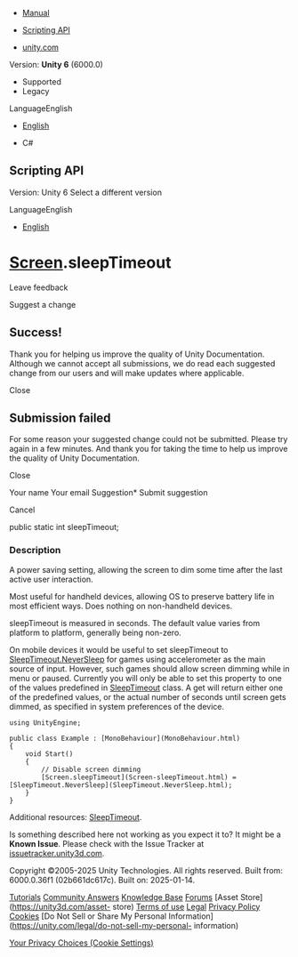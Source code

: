 [ ]()

  * [Manual](../Manual/index.html)
  * [Scripting API](../ScriptReference/index.html)

  * [unity.com](https://unity.com/)

Version: **Unity 6** (6000.0)

  * Supported
  * Legacy

LanguageEnglish

  * [English]()

  * C#

[ ](https://docs.unity3d.com)

## Scripting API

Version: Unity 6 Select a different version

LanguageEnglish

  * [English]()

#  [Screen](Screen.html).sleepTimeout

Leave feedback

Suggest a change

## Success!

Thank you for helping us improve the quality of Unity Documentation. Although
we cannot accept all submissions, we do read each suggested change from our
users and will make updates where applicable.

Close

## Submission failed

For some reason your suggested change could not be submitted. Please <a>try
again</a> in a few minutes. And thank you for taking the time to help us
improve the quality of Unity Documentation.

Close

Your name Your email Suggestion* Submit suggestion

Cancel

[ ]()

public static int sleepTimeout;

### Description

A power saving setting, allowing the screen to dim some time after the last
active user interaction.

Most useful for handheld devices, allowing OS to preserve battery life in most
efficient ways. Does nothing on non-handheld devices.  
  
sleepTimeout is measured in seconds. The default value varies from platform to
platform, generally being non-zero.  
  
On mobile devices it would be useful to set sleepTimeout to
[SleepTimeout.NeverSleep](SleepTimeout.NeverSleep.html) for games using
accelerometer as the main source of input. However, such games should allow
screen dimming while in menu or paused. Currently you will only be able to set
this property to one of the values predefined in
[SleepTimeout](SleepTimeout.html) class. A get will return either one of the
predefined values, or the actual number of seconds until screen gets dimmed,
as specified in system preferences of the device.

    
    
    using UnityEngine;  
      
    public class Example : [MonoBehaviour](MonoBehaviour.html)
    {
        void Start()
        {
            // Disable screen dimming
            [Screen.sleepTimeout](Screen-sleepTimeout.html) = [SleepTimeout.NeverSleep](SleepTimeout.NeverSleep.html);
        }
    }
    

Additional resources: [SleepTimeout](SleepTimeout.html).

Is something described here not working as you expect it to? It might be a
**Known Issue**. Please check with the Issue Tracker at
[issuetracker.unity3d.com](https://issuetracker.unity3d.com).

Copyright ©2005-2025 Unity Technologies. All rights reserved. Built from:
6000.0.36f1 (02b661dc617c). Built on: 2025-01-14.

[Tutorials](https://unity3d.com/learn) [Community
Answers](https://answers.unity3d.com) [Knowledge
Base](https://support.unity3d.com/hc/en-us)
[Forums](https://forum.unity3d.com) [Asset Store](https://unity3d.com/asset-
store) [Terms of use](https://docs.unity3d.com/Manual/TermsOfUse.html)
[Legal](https://unity.com/legal) [Privacy
Policy](https://unity.com/legal/privacy-policy)
[Cookies](https://unity.com/legal/cookie-policy) [Do Not Sell or Share My
Personal Information](https://unity.com/legal/do-not-sell-my-personal-
information)

[Your Privacy Choices (Cookie Settings)](javascript:void\(0\);)

